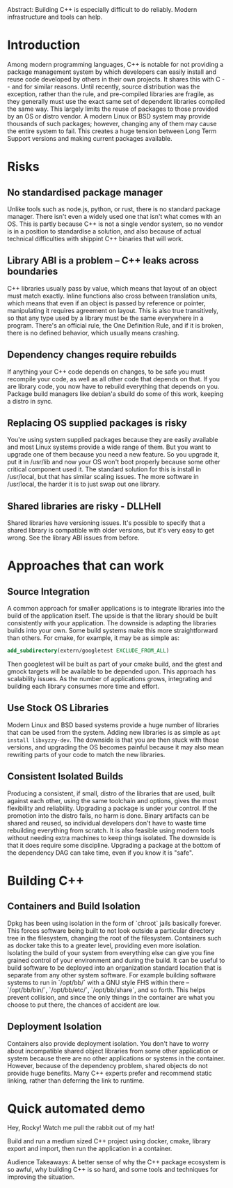<div class="ABSTRACT">
Abstract: Building C++ is especially difficult to do reliably. Modern infrastructure and tools can help.

</div>


# Introduction

Among modern programming languages, C++ is notable for not providing a package management system by which developers can easily install and reuse code developed by others in their own projects. It shares this with C -- and for similar reasons. Until recently, source distribution was the exception, rather than the rule, and pre-compiled libraries are fragile, as they generally must use the exact same set of dependent libraries compiled the same way. This largely limits the reuse of packages to those provided by an OS or distro vendor. A modern Linux or BSD system may provide thousands of such packages; however, changing any of them may cause the entire system to fail. This creates a huge tension between Long Term Support versions and making current packages available.

# Risks


## No standardised package manager

Unlike tools such as node.js, python, or rust, there is no standard package manager. There isn't even a widely used one that isn't what comes with an OS. This is partly because C++ is not a single vendor system, so no vendor is in a position to standardise a solution, and also because of actual technical difficulties with shippint C++ binaries that will work.


## Library ABI is a problem &#x2013; C++ leaks across boundaries

C++ libraries usually pass by value, which means that layout of an object must match exactly. Inline functions also cross between translation units, which means that even if an object is passed by reference or pointer, manipulating it requires agreement on layout. This is also true transitively, so that any type used by a library must be the same everywhere in a program. There's an official rule, the One Definition Rule, and if it is broken, there is no defined behavior, which usually means crashing.


## Dependency changes require rebuilds

If anything your C++ code depends on changes, to be safe you must recompile your code, as well as all other code that depends on that. If you are library code, you now have to rebuild everything that depends on you. Package build managers like debian'a sbuild do some of this work, keeping a distro in sync.


## Replacing OS supplied packages is risky

You're using system supplied packages because they are easily available and most Linux systems provide a wide range of them. But you want to upgrade one of them because you need a new feature. So you upgrade it, put it in /usr/lib and now your OS won't boot properly because some other critical component used it. The standard solution for this is install in /usr/local, but that has similar scaling issues. The more software in /usr/local, the harder it is to just swap out one library.


## Shared libraries are risky - DLLHell

Shared libraries have versioning issues. It's possible to specify that a shared library is compatible with older versions, but it's very easy to get wrong. See the library ABI issues from before.


# Approaches that can work


## Source Integration

A common approach for smaller applications is to integrate libraries into the build of the application itself. The upside is that the library should be built consistently with your application. The downside is adapting the libraries builds into your own. Some build systems make this more straightforward than others. For cmake, for example, it may be as simple as:

```cmake
add_subdirectory(extern/googletest EXCLUDE_FROM_ALL)
```

Then googletest will be built as part of your cmake build, and the gtest and gmock targets will be available to be depended upon. This approach has scalability issues. As the number of applications grows, integrating and building each library consumes more time and effort.


## Use Stock OS Libraries

Modern Linux and BSD based systems provide a huge number of libraries that can be used from the system. Adding new libraries is as simple as `apt install libxyzzy-dev`. The downside is that you are then stuck with those versions, and upgrading the OS becomes painful because it may also mean rewriting parts of your code to match the new libraries.


## Consistent Isolated Builds

Producing a consistent, if small, distro of the libraries that are used, built against each other, using the same toolchain and options, gives the most flexibility and reliability. Upgrading a package is under your control. If the promotion into the distro fails, no harm is done. Binary artifacts can be shared and reused, so individual developers don't have to waste time rebuilding everything from scratch. It is also feasible using modern tools without needing extra machines to keep things isolated. The downside is that it does require some discipline. Upgrading a package at the bottom of the dependency DAG can take time, even if you know it is "safe".


# Building C++


## Containers and Build Isolation

Dpkg has been using isolation in the form of \`chroot\` jails basically forever. This forces software being built to not look outside a particular directory tree in the filesystem, changing the root of the filesystem. Containers such as docker take this to a greater level, providing even more isolation. Isolating the build of your system from everything else can give you fine grained control of your environment and during the build. It can be useful to build software to be deployed into an organization standard location that is separate from any other system software. For example building software systems to run in \`/opt/bb/\` with a GNU style FHS within there &#x2013; \`/opt/bb/bin/\`, \`/opt/bb/etc/\`, \`/opt/bb/share\`, and so forth. This helps prevent collision, and since the only things in the container are what you choose to put there, the chances of accident are low.


## Deployment Isolation

Containers also provide deployment isolation. You don't have to worry about incompatible shared object libraries from some other application or system because there are no other applications or systems in the container. However, because of the dependency problem, shared objects do not provide huge benefits. Many C++ experts prefer and recommend static linking, rather than deferring the link to runtime.


# Quick automated demo

Hey, Rocky! Watch me pull the rabbit out of my hat!

Build and run a medium sized C++ project using docker, cmake, library export and import, then run the application in a container.

<div class="ABSTRACT">
Audience Takeaways: A better sense of why the C++ package ecosystem is so awful, why building C++ is so hard, and some tools and techniques for improving the situation.

</div>
